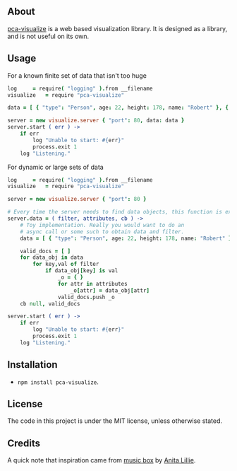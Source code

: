 ## About
[pca-visualize](https://github.com/argylemachine/pca-visualize) is a web based visualization library. It is designed as a library, and is not useful on its own.

## Usage

For a known finite set of data that isn't too huge
```coffeescript
log		= require( "logging" ).from __filename
visualize	= require "pca-visualize"

data = [ { "type": "Person", age: 22, height: 178, name: "Robert" }, { "type": "Person", age: 14, height: 130, name: "Rob" } ]

server = new visualize.server { "port": 80, data: data }
server.start ( err ) ->
	if err
		log "Unable to start: #{err}"
		process.exit 1
	log "Listening."
```

For dynamic or large sets of data
```coffeescript
log		= require( "logging" ).from __filename
visualize	= require "pca-visualize"

server = new visualize.server { "port": 80 }

# Every time the server needs to find data objects, this function is executed.
server.data = ( filter, attributes, cb ) ->
	# Toy implementation. Really you would want to do an 
	# async call or some such to obtain data and filter.
	data = [ { "type": "Person", age: 22, height: 178, name: "Robert" }, { "type": "Person", age: 14, height: 130, name: "Rob" } ]

	valid_docs = [ ]
	for data_obj in data
		for key,val of filter
			if data_obj[key] is val
				_o = { }
				for attr in attributes
					_o[attr] = data_obj[attr]
				valid_docs.push _o
	cb null, valid_docs

server.start ( err ) ->
	if err
		log "Unable to start: #{err}"
		process.exit 1
	log "Listening."
```
## Installation
 * `npm install pca-visualize`.

## License
The code in this project is under the MIT license, unless otherwise stated.

## Credits
A quick note that inspiration came from [music box](http://thesis.flyingpudding.com) by [Anita Lillie](http://flyingpudding.com/).
